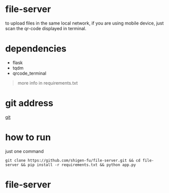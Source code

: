 # file-server

to upload files in the same local network, if you are using mobile device, just scan the qr-code displayed in terminal.

# dependencies
- flask
- tqdm
- qrcode_terminal
> more info in requirements.txt

# git address
[git](https://github.com/shigen-fu/file-server.git)

# how to run
just one command
```shell
git clone https://github.com/shigen-fu/file-server.git && cd file-server && pip install -r requirements.txt && python app.py
```
# file-server
